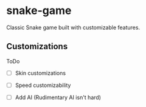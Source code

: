 # snake-game
Classic Snake game built with customizable features.

## Customizations

ToDo
- [ ] Skin customizations
- [ ] Speed customizability
- [ ] Add AI (Rudimentary AI isn't hard)


